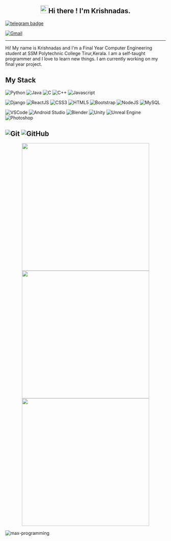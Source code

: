<h2 align="center"> <img src="https://media.giphy.com/media/hvRJCLFzcasrR4ia7z/giphy.gif" width="25px">Hi there ! I'm Krishnadas. </h1>


[![telegram badge](https://img.shields.io/badge/Telegram-2CA5E0?style=for-the-badge&logo=telegram&logoColor=white)](https://t.me/MAD0MAKER)

[![Gmail](https://img.shields.io/badge/Gmail-D14836?style=for-the-badge&logo=gmail&logoColor=white)](mailto:kkrishnadas393@gmail.com)

<!--![Hits](https://hits.seeyoufarm.com/api/count/incr/badge.svg?url=https://github.com/Krishnadas-KD)-->
---


Hi! My name is Krishnadas and I'm a Final Year Computer Engineering student at SSM Polytechnic College Tirur,Kerala. 
I am a self-taught programmer and I love to learn new things. I am currently working on my final year project. 

## My Stack

![Python](https://img.shields.io/badge/Python-3776AB?style=for-the-badge&logo=python&logoColor=white)
![Java](	https://img.shields.io/badge/Java-ED8B00?style=for-the-badge&logo=java&logoColor=white)
![C](	https://img.shields.io/badge/C-00599C?style=for-the-badge&logo=c&logoColor=white)
![C++](https://img.shields.io/badge/C%2B%2B-00599C?style=for-the-badge&logo=c%2B%2B&logoColor=white)
![Javascript](https://img.shields.io/badge/JavaScript-323330?style=for-the-badge&logo=javascript&logoColor=F7DF1E)

![Django](https://img.shields.io/badge/Django-092E20?style=for-the-badge&logo=django&logoColor=green)
![ReactJS](https://img.shields.io/badge/React-20232A?style=for-the-badge&logo=react&logoColor=61DAFB)
![CSS3](https://img.shields.io/badge/CSS3-1572B6?style=for-the-badge&logo=css3&logoColor=white)
![HTML5](https://img.shields.io/badge/HTML5-E34F26?style=for-the-badge&logo=html5&logoColor=white)
![Bootstrap](https://img.shields.io/badge/Bootstrap-563D7C?style=for-the-badge&logo=bootstrap&logoColor=white)
![NodeJS](https://img.shields.io/badge/Node.js-339933?style=for-the-badge&logo=nodedotjs&logoColor=white)
![MySQL](https://img.shields.io/badge/MySQL-00000F?style=for-the-badge&logo=mysql&logoColor=white)

![VSCode](https://img.shields.io/badge/Visual_Studio_Code-0078D4?style=for-the-badge&logo=visual%20studio%20code&logoColor=white)
![Android Studio](https://img.shields.io/badge/Android_Studio-3DDC84?style=for-the-badge&logo=android-studio&logoColor=white)
![Blender](https://img.shields.io/badge/blender-%23F5792A.svg?style=for-the-badge&logo=blender&logoColor=white)
![Unity](https://img.shields.io/badge/Unity-100000?style=for-the-badge&logo=unity&logoColor=white)
![Unreal Engine](https://img.shields.io/badge/-Unreal%20Engine-313131?style=for-the-badge&logo=unreal-engine&logoColor=white) 
![Photoshop ](https://img.shields.io/badge/Adobe-Photoshop-31A8FF?style=for-the-badge&logo=Adobe-Photoshop&labelColor=0a446b&logoWidth=1)

![Git](https://img.shields.io/badge/Git-F05032?style=for-the-badge&logo=git&logoColor=white)
![GitHub](https://img.shields.io/badge/GitHub-100000?style=for-the-badge&logo=github&logoColor=white)
---
<div align="center">
   <img width="400" src="https://github-readme-stats.vercel.app/api?username=Krishnadas-KD&theme=tokyonight&show_icons=true&hide_border=true&count_private=true" />
   <img width="400" src="http://github-readme-streak-stats.herokuapp.com?user=Krishnadas-KD&theme=tokyonight&hide_border=true" />
</div>
<div align="center">
  <img width="400" src="https://github-readme-stats.vercel.app/api/top-langs/?username=Krishnadas-KD&theme=tokyonight&layout=compact&hide_border=true"
</div>
<p><img align="left" src="https://activity-graph.herokuapp.com/graph?username=Krishnadas-KD&theme=github" alt="max-programming" /></p> 
